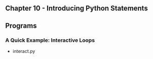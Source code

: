 ## Chapter 10 - Introducing Python Statements

## Programs

### A Quick Example: Interactive Loops
* interact.py
